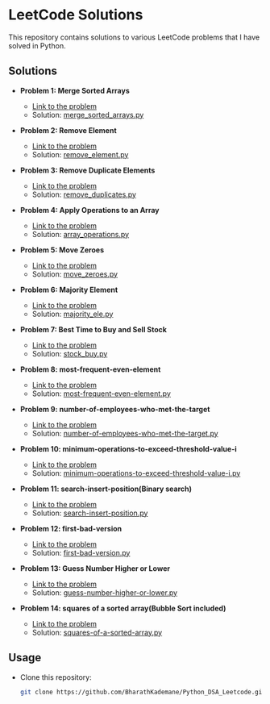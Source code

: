 # LeetCode Solutions

This repository contains solutions to various LeetCode problems that I have solved in Python.

## Solutions

- **Problem 1: Merge Sorted Arrays**
  - [Link to the problem](https://leetcode.com/problems/merge-sorted-array/)
  - Solution: [merge_sorted_arrays.py](./merge_sorted_arrays.py)

- **Problem 2: Remove Element**
  - [Link to the problem](https://leetcode.com/problems/remove-element/)
  - Solution: [remove_element.py](./remove_element.py)
    
- **Problem 3: Remove Duplicate Elements**
  - [Link to the problem](https://leetcode.com/problems/remove-duplicates-from-sorted-array/)
  - Solution: [remove_duplicates.py](./remove_duplicates.py)
 
- **Problem 4: Apply Operations to an Array**
  - [Link to the problem](https://leetcode.com/problems/apply-operations-to-an-array/)
  - Solution: [array_operations.py](./array_operations.py)
    
- **Problem 5: Move Zeroes**
  - [Link to the problem](https://leetcode.com/problems/move-zeroes/)
  - Solution: [move_zeroes.py](./move_zeroes.py)
- **Problem 6: Majority Element**
  - [Link to the problem](https://leetcode.com/problems/majority-element/)
  - Solution: [majority_ele.py](./majority_ele.py)
- **Problem 7: Best Time to Buy and Sell Stock**
  - [Link to the problem](https://leetcode.com/problems/best-time-to-buy-and-sell-stock/)
  - Solution: [stock_buy.py](./stock_buy.py)
- **Problem 8: most-frequent-even-element**
  - [Link to the problem](https://leetcode.com/problems/most-frequent-even-element/)
  - Solution: [most-frequent-even-element.py](./most-frequent-even-element.py)
- **Problem 9: number-of-employees-who-met-the-target**
  - [Link to the problem](https://leetcode.com/problems/number-of-employees-who-met-the-target/)
  - Solution: [number-of-employees-who-met-the-target.py](./number-of-employees-who-met-the-target.py)
 
- **Problem 10: minimum-operations-to-exceed-threshold-value-i**
  - [Link to the problem](https://leetcode.com/problems/minimum-operations-to-exceed-threshold-value-i/)
  - Solution: [minimum-operations-to-exceed-threshold-value-i.py](./minimum-operations-to-exceed-threshold-value-i.py)
    
- **Problem 11: search-insert-position(Binary search)**
  - [Link to the problem](https://leetcode.com/problems/search-insert-position/)
  - Solution: [search-insert-position.py](./search-insert-position.py)
 
- **Problem 12: first-bad-version**
  - [Link to the problem](https://leetcode.com/problems/first-bad-version/)
  - Solution: [first-bad-version.py](./first-bad-version.py)

- **Problem 13: Guess Number Higher or Lower**
  - [Link to the problem](https://leetcode.com/problems/guess-number-higher-or-lower/)
  - Solution: [guess-number-higher-or-lower.py](./guess-number-higher-or-lower.py)
  
- **Problem 14: squares of a sorted array(Bubble Sort included)**
  - [Link to the problem](https://leetcode.com/problems/squares-of-a-sorted-array/)
  - Solution: [squares-of-a-sorted-array.py](./squares-of-a-sorted-array.py)

## Usage

- Clone this repository:
  ```bash
  git clone https://github.com/BharathKademane/Python_DSA_Leetcode.git
